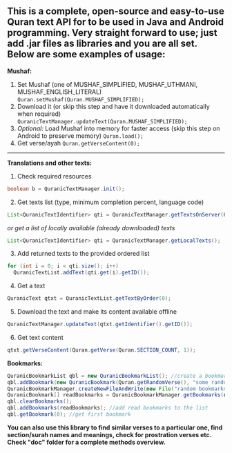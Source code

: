 ## This is a complete, open-source and easy-to-use Quran text API for to be used in Java and Android programming. Very straight forward to use; just add .jar files as libraries and you are all set. Below are some examples of usage:

**Mushaf:**
1. Set Mushaf (one of MUSHAF_SIMPLIFIED, MUSHAF_UTHMANI, MUSHAF_ENGLISH_LITERAL)
`Quran.setMushaf(Quran.MUSHAF_SIMPLIFIED);`
2. Download it (or skip this step and have it downloaded automatically when required)
`QuranicTextManager.updateText(Quran.MUSHAF_SIMPLIFIED);`
3. *Optional:* Load Mushaf into memory for faster access (skip this step on Android to preserve memory)
`Quran.load();`
4. Get verse/ayah
`Quran.getVerseContent(0);`
-----

**Translations and other texts:**
1. Check required resources
```java
boolean b = QuranicTextManager.init();
```
2. Get texts list (type, minimum completion percent, language code) 
```java
List<QuranicTextIdentifier> qti = QuranicTextManager.getTextsOnServer(QuranicTextType.TRANSLATION_TEXT, 100, "en");
```
   *or get a list of locally available (already downloaded) texts*
```java
List<QuranicTextIdentifier> qti = QuranicTextManager.getLocalTexts();
```
3. Add returned texts to the provided ordered list
```java
for (int i = 0; i < qti.size(); i++)
  QuranicTextList.addText(qti.get(i).getID());
```
4. Get a text
```java
QuranicText qtxt = QuranicTextList.getTextByOrder(0);
```
5. Download the text and make its content available offline
```java
QuranicTextManager.updateText(qtxt.getIdentifier().getID());
```
6. Get text content
```java
qtxt.getVerseContent(Quran.getVerse(Quran.SECTION_COUNT, 1));
```
**Bookmarks:**
```java
QuranicBookmarkList qbl = new QuranicBookmarkList(); //create a bookmark list
qbl.addBookmark(new QuranicBookmark(Quran.getRandomVerse(), "some random verse")); //add a bookmark to the list
QuranicBookmarkManager.createNewFileAndWrite(new File("random bookmarks list"), qbl.getBookmarks()); //save list to file
QuranicBookmark[] readBookmarks = QuranicBookmarkManager.getBookmarks(new File("another bookmarks list")); //read bookmarks from file
qbl.clearBookmarks();
qbl.addBookmarks(readBookmarks); //add read bookmarks to the list
qbl.getBookmark(0); //get first bookmark
 ```
 
**You can also use this library to find similar verses to a particular one, find section/surah names and meanings, check for prostration verses etc. Check "doc" folder for a complete methods overview.**
